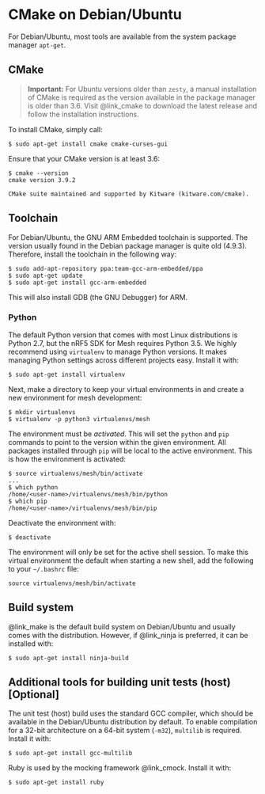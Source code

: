 # CMake on Debian/Ubuntu

For Debian/Ubuntu, most tools are available from the system package manager `apt-get`.

## CMake

> **Important:** For Ubuntu versions older than `zesty`, a manual installation of CMake is required as the version
> available in the package manager is older than 3.6. Visit @link_cmake <!--CMake: https://cmake.org/-->
> to download the latest release and follow the installation instructions.

To install CMake, simply call:

    $ sudo apt-get install cmake cmake-curses-gui


Ensure that your CMake version is at least 3.6:

    $ cmake --version
    cmake version 3.9.2

    CMake suite maintained and supported by Kitware (kitware.com/cmake).


## Toolchain

For Debian/Ubuntu, the GNU ARM Embedded toolchain is supported. The version usually found in
the Debian package manager is quite old (4.9.3). Therefore, install the toolchain in the following
way:

    $ sudo add-apt-repository ppa:team-gcc-arm-embedded/ppa
    $ sudo apt-get update
    $ sudo apt-get install gcc-arm-embedded

This will also install GDB (the GNU Debugger) for ARM.

### Python

The default Python version that comes with most Linux distributions is Python 2.7, but the
nRF5 SDK for Mesh requires Python 3.5. We highly recommend using `virtualenv` to manage Python versions.
It makes managing Python settings across different projects easy. Install it with:

    $ sudo apt-get install virtualenv

Next, make a directory to keep your virtual environments in and create a new environment for mesh
development:

    $ mkdir virtualenvs
    $ virtualenv -p python3 virtualenvs/mesh

The environment must be _activated_. This will set the `python` and `pip` commands to point to
the version within the given environment. All packages installed through `pip` will be local
to the active environment. This is how the environment is activated:

    $ source virtualenvs/mesh/bin/activate
    ...
    $ which python
    /home/<user-name>/virtualenvs/mesh/bin/python
    $ which pip
    /home/<user-name>/virtualenvs/mesh/bin/pip

Deactivate the environment with:

    $ deactivate

The environment will only be set for the active shell session. To make this virtual environment the
default when starting a new shell, add the following to your `~/.bashrc` file:

    source virtualenvs/mesh/bin/activate


## Build system

@link_make is the default build system on Debian/Ubuntu and usually comes with the distribution.
However, if @link_ninja is preferred, it can be installed with:

    $ sudo apt-get install ninja-build

## Additional tools for building unit tests (host) [Optional]

The unit test (host) build uses the standard GCC compiler, which should be available in the
Debian/Ubuntu distribution by default. To enable compilation for a 32-bit architecture on a 64-bit
system (`-m32`), `multilib` is required. Install it with:

    $ sudo apt-get install gcc-multilib

Ruby is used by the mocking framework @link_cmock. Install it with:

    $ sudo apt-get install ruby

